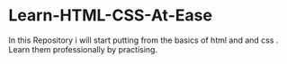 # Learn-HTML-CSS-At-Ease
In this Repository i will start putting from the basics of html and and css . Learn them professionally by practising.

